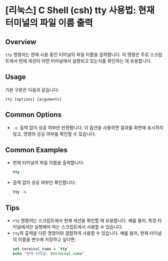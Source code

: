 # [리눅스] C Shell (csh) tty 사용법: 현재 터미널의 파일 이름 출력

## Overview
`tty` 명령어는 현재 사용 중인 터미널의 파일 이름을 출력합니다. 이 명령은 주로 스크립트에서 현재 세션이 어떤 터미널에서 실행되고 있는지를 확인하는 데 유용합니다.

## Usage
기본 구문은 다음과 같습니다:

```
tty [options] [arguments]
```

## Common Options
- `-s`: 출력 없이 성공 여부만 반환합니다. 이 옵션을 사용하면 결과를 화면에 표시하지 않고, 명령의 성공 여부를 확인할 수 있습니다.

## Common Examples
- 현재 터미널의 파일 이름을 출력합니다:
  ```csh
  tty
  ```

- 출력 없이 성공 여부만 확인합니다:
  ```csh
  tty -s
  ```

## Tips
- `tty` 명령어는 스크립트에서 현재 세션을 확인할 때 유용합니다. 예를 들어, 특정 터미널에서만 실행해야 하는 스크립트에서 사용할 수 있습니다.
- `tty`의 출력을 다른 명령어와 결합하여 사용할 수 있습니다. 예를 들어, 현재 터미널의 이름을 변수에 저장하고 싶다면:
  ```csh
  set terminal_name = `tty`
  echo "현재 터미널: $terminal_name"
  ```